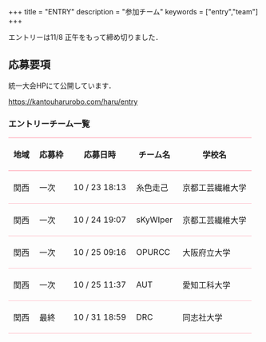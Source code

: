 +++
title = "ENTRY"
description = "参加チーム"
keywords = ["entry","team"]
+++


エントリーは11/8 正午をもって締め切りました．  

## 応募要項
統一大会HPにて公開しています．

https://kantouharurobo.com/haru/entry

<!-- ## 今後の書類公開予定 --> 

### エントリーチーム一覧

| 地域 | 応募枠 | 応募日時 | チーム名 | 学校名 |
| --- | --- | --- | --- | --- |
|関西|一次|10 / 23 18:13|糸色走己|京都工芸繊維大学|
|関西|一次|10 / 24 19:07|sKyWIper|京都工芸繊維大学|
|関西|一次|10 / 25 09:16|OPURCC|大阪府立大学|
|関西|一次|10 / 25 11:37|AUT|愛知工科大学|
|関西|最終|10 / 31 18:59|DRC|同志社大学|


<style type="text/css">
    table th, table td {
        padding : 20px 10px;
    }
    table th {
        border-width: 2px 0px;
        border-style: solid;
        border-color: pink;
    }
    table td {
        border-width: 1px 0px;
        border-style: solid;
        border-color: pink;
    }
</style>
